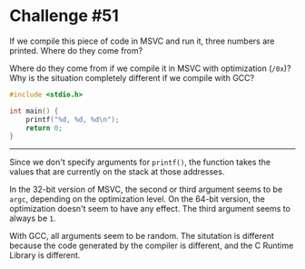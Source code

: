 # Challenge #51

If we compile this piece of code in MSVC and run it, three numbers are printed. Where do they come from?

Where do they come from if we compile it in MSVC with optimization (`/0x`)? Why is the situation completely different if we compile with GCC?

```c
#include <stdio.h>

int main() {
    printf("%d, %d, %d\n");
    return 0;
}
```

---

Since we don't specify arguments for `printf()`, the function takes the values that are currently on the stack at those addresses.

In the 32-bit version of MSVC, the second or third argument seems to be `argc`, depending on the optimization level. On the 64-bit version, the optimization doesn't seem to have any effect. The third argument seems to always be `1`.

With GCC, all arguments seem to be random. The situtation is different because the code generated by the compiler is different, and the C Runtime Library is different.
